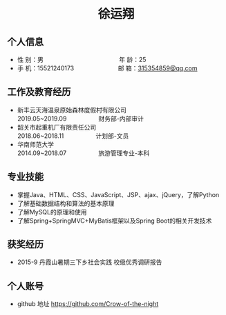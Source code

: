  <center>
     <h1>徐运翔</h1>
 </center>

## 个人信息 

* 性 别：男&emsp;&emsp;&emsp;&emsp;&emsp;&emsp;&emsp;&emsp;&emsp;&emsp;&emsp;&emsp;&ensp;年 龄：25  
* 手 机：15521240173 &emsp;&emsp;&emsp;&emsp;&emsp;&emsp;&emsp;邮 箱：315354859@qq.com

## 工作及教育经历

* 新丰云天海温泉原始森林度假村有限公司&emsp;&emsp;&emsp;&emsp;&emsp;2019.05~2019.09&emsp;&emsp;&emsp;&emsp;&emsp; 财务部-内部审计       
* 韶关市起重机厂有限责任公司&emsp;&emsp;&emsp;&emsp;&emsp;&emsp;&emsp;&emsp;&emsp;&emsp;2018.06~2018.11&emsp;&emsp;&emsp;&emsp;&emsp; 计划部-文员
* 华南师范大学&emsp;&emsp;&emsp;&emsp;&emsp;&emsp;&emsp;&emsp;&emsp;&emsp;&emsp;&emsp;&emsp;&emsp;&emsp;&emsp;&emsp;2014.09~2018.07&emsp;&emsp;&emsp;&emsp;&emsp; 旅游管理专业-本科         

## 专业技能

* 掌握Java、HTML、CSS、JavaScript、JSP、ajax、jQuery，了解Python
* 了解基础数据结构和算法的基本原理
* 了解MySQL的原理和使用
* 了解Spring+SpringMVC+MyBatis框架以及Spring Boot的相关开发技术

## 获奖经历
* 2015-9 丹霞山暑期三下乡社会实践 校级优秀调研报告

## 个人账号 
* github 地址 https://github.com/Crow-of-the-night

